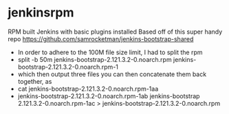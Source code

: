# jenkinsrpm
RPM built Jenkins with basic plugins installed
Based off of this super handy repo 
https://github.com/samrocketman/jenkins-bootstrap-shared

+	In order to adhere to the 100M file size limit, I had to split the rpm 
+	split -b 50m jenkins-bootstrap-2.121.3.2-0.noarch.rpm jenkins-bootstrap-2.121.3.2-0.noarch.rpm-1
+	which then output three files you can then concatenate them back together, as
+	cat jenkins-bootstrap-2.121.3.2-0.noarch.rpm-1aa 
+	jenkins-bootstrap-2.121.3.2-0.noarch.rpm-1ab jenkins-bootstrap 2.121.3.2-0.noarch.rpm-1ac >  jenkins-bootstrap-2.121.3.2-0.noarch.rpm
